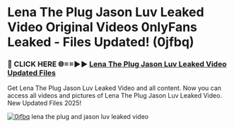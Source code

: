 # Lena The Plug Jason Luv Leaked Video Original Videos 0nlyFans Leaked - Files Updated! (0jfbq)

<h3>🔴 CLICK HERE 🌐==►► <a href="https://tinyurl.com/4seja8ks" rel="nofollow">Lena The Plug Jason Luv Leaked Video Updated Files</a></h3>

Get Lena The Plug Jason Luv Leaked Video and all content. Now you can access all videos and pictures of Lena The Plug Jason Luv Leaked Video. New Updated Files 2025!

[![0jfbq](https://i.imgur.com/EWjZXRe.gif)](https://tinyurl.com/4seja8ks)
lena the plug and jason luv leaked video